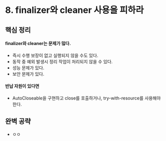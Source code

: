 # 8. finalizer와 cleaner 사용을 피하라
## 핵심 정리
#### finalizer와 cleaner는 문제가 많다.
 * 즉시 수행 보장이 없고 실행되지 않을 수도 있다. 
 * 동작 중 예외 발생시 정리 작업이 처리되지 않을 수 있다.
 * 성능 문제가 있다.
 * 보안 문제가 있다.
#### 반납 자원이 있다면
 * AutoCloseable을 구현하고 close를 호출하거나, try-with-resource를 사용해야 한다.

## 완벽 공략
 * ㅇㅇ
